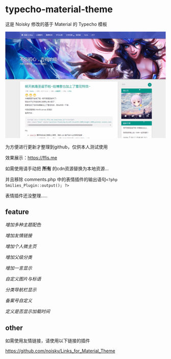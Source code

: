 # typecho-material-theme
这是 Noisky 修改的基于 Material 的 Typecho 模板

![预览图](./screenshot.png)

为方便进行更新才整理到github，仅供本人测试使用

效果展示：https://ffis.me

如需使用请手动把 **所有** 的cdn资源替换为本地资源...

并且移除 comments.php 中的表情插件的输出语句`<?php Smilies_Plugin::output(); ?>`

表情插件还没整理.....

## feature

_增加多种主题配色_

_增加友情链接_

_增加个人微主页_

_增加父级分类_

_增加一言显示_

_自定义图片与标语_

_分类导航栏显示_

_备案号自定义_

_定义是否显示加载时间_

## other

如需使用友情链接，请使用以下链接的插件

https://github.com/noisky/Links_for_Material_Theme
